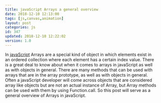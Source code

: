```yaml
---
title: javaScript Arrays a general overview
date: 2018-12-10 12:13:00
tags: [js,canvas,animation]
layout: post
categories: js
id: 347
updated: 2018-12-10 12:22:02
version: 1.0
---
```


In [javaScript](https://developer.mozilla.org/en-US/docs/Web/JavaScript) Arrays are a special kind of object in which elements exist in an ordered collection where each element has a certain index value. There is a great deal to know about when it comes to arrays in javaScript as well as with objects in general. There are many methods that can be used with arrays that are in the array prototype, as well as with objects in general. Often a javaScript developer will come across objects that are considered array like objects but are not an actual instance of Array, but Array methods can be used with them by using Function.call. So this post will serve as a general overview of Arrays in javaScript.

<!-- more -->


